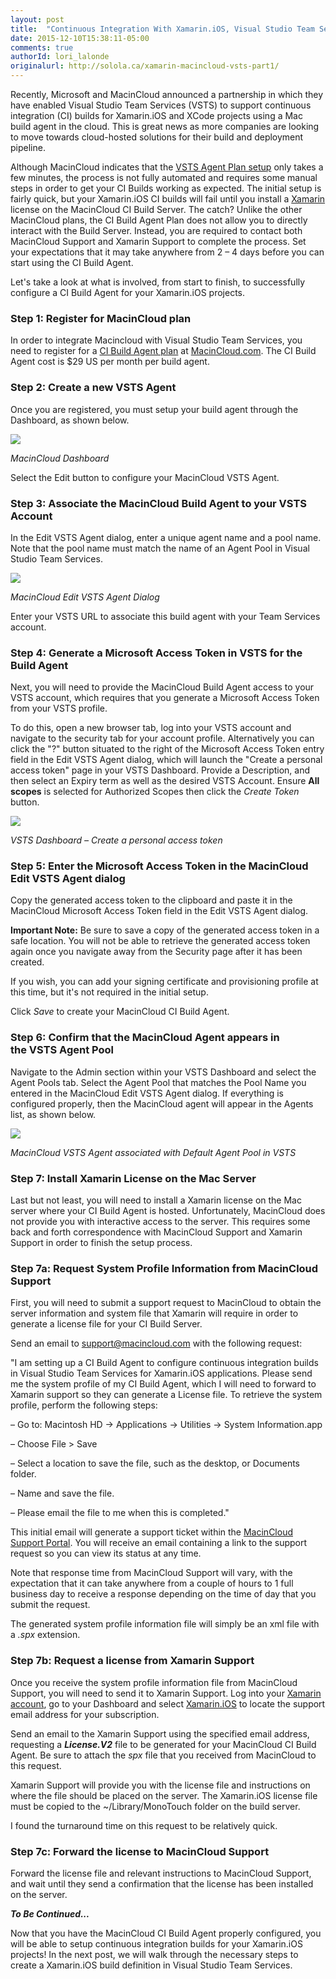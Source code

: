 ```yaml
---
layout: post
title:  "Continuous Integration With Xamarin.iOS, Visual Studio Team Services, and MacinCloud: Part 1"
date: 2015-12-10T15:38:11-05:00
comments: true
authorId: lori_lalonde
originalurl: http://solola.ca/xamarin-macincloud-vsts-part1/
---
```


Recently, Microsoft and MacinCloud announced a partnership in which they have enabled Visual Studio Team Services (VSTS) to support continuous integration (CI) builds for Xamarin.iOS and XCode projects using&nbsp;a Mac build agent&nbsp;in the cloud. This is great news as more companies are looking to move&nbsp;towards cloud-hosted solutions for their build and deployment pipeline.

<!--more-->

Although MacinCloud indicates that the [VSTS Agent Plan setup][1] only takes a few minutes, the process is not fully automated and requires some manual steps in order to get your CI Builds working as expected. The initial setup is fairly quick, but your Xamarin.iOS CI builds will fail until you install a [Xamarin ][2]license on the MacinCloud CI Build Server. The catch? Unlike the other MacinCloud plans, the CI Build Agent Plan does not allow you to directly interact with the Build Server. Instead, you are required to contact both MacinCloud Support and Xamarin Support to complete the process. Set your expectations that it may take anywhere from&nbsp;2 – 4 days before you can start using the CI Build Agent.

Let's take a look at what is involved, from start to finish, to successfully configure a CI Build&nbsp;Agent for your Xamarin.iOS projects.

### Step 1: Register for MacinCloud plan

In order to integrate&nbsp;Macincloud with Visual Studio Team Services, you need to register for a [CI Build Agent plan][3] at [MacinCloud.com][4]. The CI Build Agent cost is $29 US per month per build agent.

### Step 2: Create a new VSTS Agent

Once you are registered, you must setup your build agent through the Dashboard, as shown below.

![][5]

_MacinCloud Dashboard_

Select the Edit button to configure your MacinCloud VSTS Agent.

### Step 3: Associate the MacinCloud Build Agent to your VSTS Account

In the Edit VSTS Agent dialog, enter a unique agent name and a pool name. Note that the pool name must match the name of an Agent Pool in Visual Studio Team Services.

![][6]

_MacinCloud Edit VSTS Agent Dialog_

Enter your&nbsp;VSTS URL to associate this build agent with your Team Services account.

### Step 4: Generate a Microsoft Access Token in VSTS for the Build Agent

Next, you will need to provide&nbsp;the&nbsp;MacinCloud Build Agent access to your VSTS account, which requires that you&nbsp;generate a Microsoft Access Token from your VSTS profile.

To do this, open a new browser tab, log into your VSTS account and navigate to the security tab for your account profile. Alternatively you can click the "?" button situated to the right of&nbsp;the Microsoft Access Token entry field in the Edit VSTS Agent dialog, which will launch the "Create a personal access token" page in your VSTS Dashboard. Provide a&nbsp;Description, and then select an Expiry term&nbsp;as well as&nbsp;the desired&nbsp;VSTS Account. Ensure **All scopes** is selected for Authorized Scopes then click the _Create Token_ button.

![][7]

_VSTS Dashboard – Create a personal access token_

### Step 5: Enter&nbsp;the&nbsp;Microsoft Access Token in the&nbsp;MacinCloud Edit VSTS Agent dialog

Copy the generated access token to the clipboard and paste it in the MacinCloud Microsoft Access Token field in the Edit VSTS Agent dialog.

**Important Note:** Be sure to save a copy of the generated access token in a safe location. You will not be able to retrieve the generated access token again once you navigate away from the Security page after it has been created.

If you wish, you can add your signing&nbsp;certificate&nbsp;and provisioning profile at this time, but it's not required in the initial setup.

Click _Save_ to create your MacinCloud CI Build&nbsp;Agent.

### Step 6: Confirm that the MacinCloud Agent appears in the&nbsp;VSTS Agent Pool

Navigate to the Admin section within your VSTS Dashboard and select the Agent Pools tab. Select the Agent Pool that matches the Pool Name you entered in the&nbsp;MacinCloud&nbsp;Edit&nbsp;VSTS Agent dialog. If everything is configured properly, then the MacinCloud agent will appear in the Agents list, as shown below.

![][8]

_MacinCloud VSTS Agent associated&nbsp;with Default Agent Pool in VSTS_

### Step 7: Install Xamarin License on the Mac&nbsp;Server&nbsp;

Last but not least, you will need to install a Xamarin license on the Mac server where your CI Build Agent is hosted. Unfortunately, MacinCloud does not provide you with interactive access to the server. This requires&nbsp;some back and forth correspondence with MacinCloud Support and Xamarin Support in order to finish the setup process.

### Step 7a: Request System Profile Information from MacinCloud Support

First, you will need to submit a support request to MacinCloud to obtain the server information and system file that Xamarin will require in order to generate a license file for your CI Build Server.

Send an email to [support@macincloud.com][9] with the following request:

"I am setting up a CI Build Agent to configure continuous integration&nbsp;builds in&nbsp;Visual Studio Team Services for Xamarin.iOS applications. Please send me the system profile of my CI Build Agent, which I will need to forward to Xamarin support so they can generate a License file. To retrieve the system profile, perform the following steps:

– Go to: Macintosh HD -&gt; Applications -&gt; Utilities -&gt; System Information.app

– Choose File &gt; Save

– Select a location to save the file, such as the desktop, or Documents folder.

– Name and save the file.

– Please email the file to me when this is completed."

This initial email will generate a support ticket within the [MacinCloud Support Portal][10]. You will receive an email containing a link to the support request so you can view its status at any time.

Note that response time from MacinCloud Support will vary, with the expectation that it can take anywhere from a couple of hours to 1 full business day to receive a response depending on the time of day that you submit the request.

The generated system profile information file will simply be an xml file with a _.spx_ extension.

### Step 7b: Request a license from Xamarin Support

Once you receive the system profile information file from MacinCloud Support, you will need to send it to Xamarin Support. Log into your [Xamarin account][11], go to your Dashboard and select [Xamarin.iOS][12] to locate the support email address for your subscription.

Send an email to the Xamarin Support using the specified email address, requesting a _**License.V2**_ file to be generated for your MacinCloud CI Build Agent. Be sure to attach the _spx_ file that you received from MacinCloud to this request.

Xamarin Support will provide you with the license file and instructions on where the file should be placed on the server. The Xamarin.iOS license file must be copied to the ~/Library/MonoTouch folder on the build server.

I found the turnaround time on this request to be relatively quick.

### Step 7c: Forward the license to MacinCloud Support

Forward the license file and relevant instructions to MacinCloud Support, and wait until they send a confirmation that the license has been installed on the server.

**_To Be Continued..._**

Now that you have the MacinCloud CI Build Agent properly&nbsp;configured, you will be able to setup&nbsp;continuous integration builds for your Xamarin.iOS projects! In the next post, we will walk through the necessary steps to create a Xamarin.iOS build definition in Visual Studio Team Services.

&nbsp;

&nbsp;

[1]: http://www.macincloud.com/pricing/build-agent-plans/vso-build-agent-plan
[2]: http://xamarin.com
[3]: http://www.macincloud.com/pricing/compare
[4]: http://www.macincloud.com/
[5]: http://solola.ca/wp-content/uploads/2015/12/1-MIC_Dashboard-1024x219.png
[6]: http://solola.ca/wp-content/uploads/2015/12/2-MIC_EditVSTSAgent-1024x931.png
[7]: http://solola.ca/wp-content/uploads/2015/12/3-VSTS_Security_AccessToken-1024x617.png
[8]: http://solola.ca/wp-content/uploads/2015/12/4-VSTS_AgentPools-1024x368.png
[9]: mailto:support@macincloud.com
[10]: http://support.macincloud.com/support/home
[11]: https://xamarin.com/account/login
[12]: https://store.xamarin.com/account/my/subscription?product=Xamarin.iOS
  